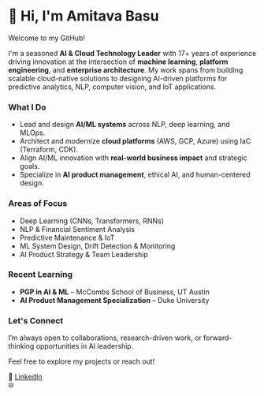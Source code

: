 # 👋 Hi, I'm Amitava Basu

Welcome to my GitHub!

I'm a seasoned **AI & Cloud Technology Leader** with 17+ years of experience driving innovation at the intersection of **machine learning**, **platform engineering**, and **enterprise architecture**. My work spans from building scalable cloud-native solutions to designing AI-driven platforms for predictive analytics, NLP, computer vision, and IoT applications.

### What I Do
- Lead and design **AI/ML systems** across NLP, deep learning, and MLOps.
- Architect and modernize **cloud platforms** (AWS, GCP, Azure) using IaC (Terraform, CDK).
- Align AI/ML innovation with **real-world business impact** and strategic goals.
- Specialize in **AI product management**, ethical AI, and human-centered design.

### Areas of Focus
- Deep Learning (CNNs, Transformers, RNNs)
- NLP & Financial Sentiment Analysis
- Predictive Maintenance & IoT
- ML System Design, Drift Detection & Monitoring
- AI Product Strategy & Team Leadership

### Recent Learning
- **PGP in AI & ML** – McCombs School of Business, UT Austin  
- **AI Product Management Specialization** – Duke University

### Let's Connect
I’m always open to collaborations, research-driven work, or forward-thinking opportunities in AI leadership.

Feel free to explore my projects or reach out!

🔗 [LinkedIn](https://www.linkedin.com/in/ln-amitava-basu)  
🌐 
